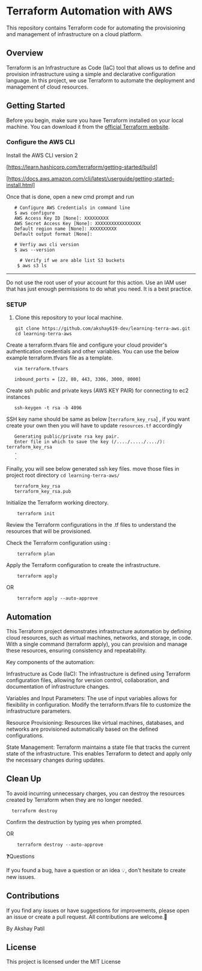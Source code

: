 # Terraform Automation with AWS

This repository contains Terraform code for automating the provisioning and management of infrastructure on a cloud platform. 

## Overview

Terraform is an Infrastructure as Code (IaC) tool that allows us to define and provision infrastructure using a simple and declarative configuration language. In this project, we use Terraform to automate the deployment and management of cloud resources.

## Getting Started

Before you begin, make sure you have Terraform installed on your local machine. You can download it from the [official Terraform website](https://www.terraform.io/downloads.html).

### Configure the AWS CLI

Install the AWS CLI version 2 

[https://learn.hashicorp.com/terraform/getting-started/build]

[https://docs.aws.amazon.com/cli/latest/userguide/getting-started-install.html]

Once that is done, open a new cmd prompt and run
 ```shell
    # Configure AWS Credentials in command line
    $ aws configure
    AWS Access Key ID [None]: XXXXXXXXX
    AWS Secret Access Key [None]: XXXXXXXXXXXXXXXXX
    Default region name [None]: XXXXXXXXXX
    Default output format [None]: 
```

```shell
   # Verfiy aws cli version 
   $ aws --version
```

```shell
     # Verify if we are able list S3 buckets
    $ aws s3 ls
```   
  
-----
Do not use the root user of your account for this action. Use an IAM user that has just enough permissions to do what you need. It is a best practice.

### SETUP

1. Clone this repository to your local machine.

   ```shell
   git clone https://github.com/akshay619-dev/learning-terra-aws.git
   cd learning-terra-aws
   ```
   
Create a terraform.tfvars file and configure your cloud provider's authentication credentials and other variables. You can use the below example terraform.tfvars file as a template.

```shell
   vim terraform.tfvars
```

```shell
   inbound_ports = [22, 80, 443, 3306, 3000, 8000]
```

Create ssh public and private keys (AWS KEY PAIR) for connecting to ec2 instances

```shell
   ssh-keygen -t rsa -b 4096
```

SSH key name should be same as below [`terraform_key_rsa`] , if you want create your own then you will have to update `resources.tf` accordingly

```shell
   Generating public/private rsa key pair.
   Enter file in which to save the key (/..../...../..../): terraform_key_rsa
   .
   .
```
Finally, you will see below generated ssh key files. move those files in project root directory `cd learning-terra-aws/ `

```shell
   terraform_key_rsa
   terraform_key_rsa.pub
```


Initialize the Terraform working directory.

```shell
    terraform init
```

Review the Terraform configurations in the .tf files to understand the resources that will be provisioned.

Check the Terraform configuration using :  

```shell
    terraform plan
```

Apply the Terraform configuration to create the infrastructure.

```shell
    terraform apply
```
OR

```shell
    terraform apply --auto-approve
```


## Automation

This Terraform project demonstrates infrastructure automation by defining cloud resources, such as virtual machines, networks, and storage, in code. With a single command (terraform apply), you can provision and manage these resources, ensuring consistency and repeatability.

Key components of the automation:

Infrastructure as Code (IaC): The infrastructure is defined using Terraform configuration files, allowing for version control, collaboration, and documentation of infrastructure changes.

Variables and Input Parameters: The use of input variables allows for flexibility in configuration. Modify the terraform.tfvars file to customize the infrastructure parameters.

Resource Provisioning: Resources like virtual machines, databases, and networks are provisioned automatically based on the defined configurations.

State Management: Terraform maintains a state file that tracks the current state of the infrastructure. This enables Terraform to detect and apply only the necessary changes during updates.

## Clean Up
To avoid incurring unnecessary charges, you can destroy the resources created by Terraform when they are no longer needed.

```shell
  terraform destroy
```

Confirm the destruction by typing yes when prompted.

OR 

```shell
    terraform destroy --auto-approve
```


❓Questions

If you found a bug, have a question or an idea 💡, don't hesitate to create new issues.

## Contributions
If you find any issues or have suggestions for improvements, please open an issue or create a pull request.
All contributions are welcome.🙏

By Akshay Patil


## License
This project is licensed under the MIT License 
